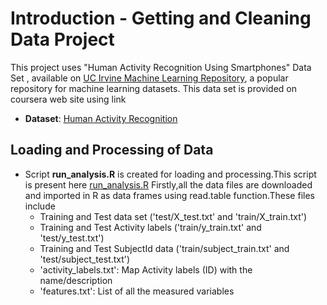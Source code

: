 Introduction - Getting and Cleaning Data Project 
================================================

This project uses "Human Activity Recognition Using Smartphones" Data Set , available on
<a href="http://archive.ics.uci.edu/ml/datasets/Human+Activity+Recognition+Using+Smartphones/">UC Irvine Machine Learning Repository</a>, a popular repository for machine learning
datasets. This data set is provided on coursera web site using link

* <b>Dataset</b>: <a href="https://d396qusza40orc.cloudfront.net/getdata%2Fprojectfiles%2FUCI%20HAR%20Dataset.zip/">Human Activity Recognition</a>

## Loading and Processing of Data

* Script <b>run_analysis.R</b> is created for loading and processing.This script is present here <a href="https://github.com/Shrikant15/GettingCleaningData/">run_analysis.R</a>
  Firstly,all the data files are downloaded and imported in R as data frames using read.table function.These files include 
  * Training and Test data set ('test/X_test.txt' and 'train/X_train.txt')
  * Training and Test Activity labels   ('train/y_train.txt' and 'test/y_test.txt')
  * Training and Test SubjectId data  ('train/subject_train.txt' and 'test/subject_test.txt')
  * 'activity_labels.txt': Map Activity labels (ID) with the name/description
  * 'features.txt': List of all the measured variables  
